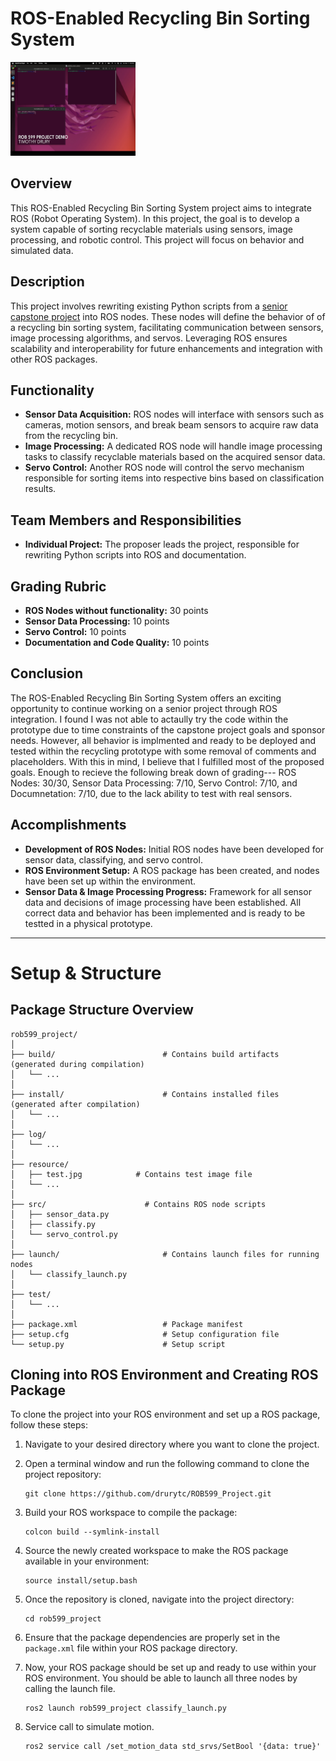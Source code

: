 # ROS-Enabled Recycling Bin Sorting System

[<img src="https://github.com/drurytc/ROB599_Project/blob/main/Video_thumbnail.png" width="200" height="150">](https://youtu.be/Z1QdZv_cf8U)

## Overview
This ROS-Enabled Recycling Bin Sorting System project aims to integrate ROS (Robot Operating System). In this project, the goal is to develop a system capable of sorting recyclable materials using sensors, image processing, and robotic control. This project will focus on behavior and simulated data.

## Description
This project involves rewriting existing Python scripts from a [senior capstone project](https://github.com/drurytc/SmartBin_Prototype.git) into ROS nodes. These nodes will define the behavior of of a recycling bin sorting system, facilitating  communication between sensors, image processing algorithms, and servos. Leveraging ROS ensures scalability and interoperability for future enhancements and integration with other ROS packages.

## Functionality
- **Sensor Data Acquisition:** ROS nodes will interface with sensors such as cameras, motion sensors, and break beam sensors to acquire raw data from the recycling bin.
- **Image Processing:** A dedicated ROS node will handle image processing tasks to classify recyclable materials based on the acquired sensor data.
- **Servo Control:** Another ROS node will control the servo mechanism responsible for sorting items into respective bins based on classification results.

## Team Members and Responsibilities
- **Individual Project:** The proposer leads the project, responsible for rewriting Python scripts into ROS and documentation.

## Grading Rubric
- **ROS Nodes without functionality:** 30 points
- **Sensor Data Processing:** 10 points
- **Servo Control:** 10 points
- **Documentation and Code Quality:** 10 points

## Conclusion
The ROS-Enabled Recycling Bin Sorting System offers an exciting opportunity to continue working on a senior project through ROS integration. I found I was not able to actaully try the code within the prototype due to time constraints of the capstone project goals and sponsor needs. However, all behavior is implmented and ready to be deployed and tested within the recycling prototype with some removal of comments and placeholders. With this in mind, I believe that I fulfilled most of the proposed goals. Enough to recieve the following break down of grading--- ROS Nodes: 30/30, Sensor Data Processing: 7/10, Servo Control: 7/10, and Documnetation: 7/10, due to the lack ability to test with real sensors.   

## Accomplishments
- **Development of ROS Nodes:** Initial ROS nodes have been developed for sensor data, classifying, and servo control.
- **ROS Environment Setup:** A ROS package has been created, and nodes have been set up within the environment.
- **Sensor Data & Image Processing Progress:** Framework for all sensor data and decisions of image processing have been established. All correct data and behavior has been implemented and is ready to be testted in a physical prototype.

---

# Setup & Structure

## Package Structure Overview

```
rob599_project/
│
├── build/                        # Contains build artifacts (generated during compilation)
│   └── ...
│
├── install/                      # Contains installed files (generated after compilation)
│   └── ...
│
├── log/                         
│   └── ...
│
├── resource/
│   ├── test.jpg            # Contains test image file
│   └── ...                     
│
├── src/                      # Contains ROS node scripts
│   ├── sensor_data.py
│   ├── classify.py
│   └── servo_control.py
│
├── launch/                       # Contains launch files for running nodes
│   └── classify_launch.py
│
├── test/                         
│   └── ...
│
├── package.xml                   # Package manifest
├── setup.cfg                     # Setup configuration file
└── setup.py                      # Setup script
```

## Cloning into ROS Environment and Creating ROS Package

To clone the project into your ROS environment and set up a ROS package, follow these steps:

1. Navigate to your desired directory where you want to clone the project.

2. Open a terminal window and run the following command to clone the project repository:
   ```
   git clone https://github.com/drurytc/ROB599_Project.git
   ```

3. Build your ROS workspace to compile the package:
   ```
   colcon build --symlink-install
   ```

4. Source the newly created workspace to make the ROS package available in your environment:
   ```
   source install/setup.bash
   ```
5. Once the repository is cloned, navigate into the project directory:
   ```
   cd rob599_project
   ```
6. Ensure that the package dependencies are properly set in the `package.xml` file within your ROS package directory.

7. Now, your ROS package should be set up and ready to use within your ROS environment. You should be able to launch all three nodes by calling the launch file.
   ```
   ros2 launch rob599_project classify_launch.py
   ```
8. Service call to simulate motion.
   ```
   ros2 service call /set_motion_data std_srvs/SetBool '{data: true}'
   ```
